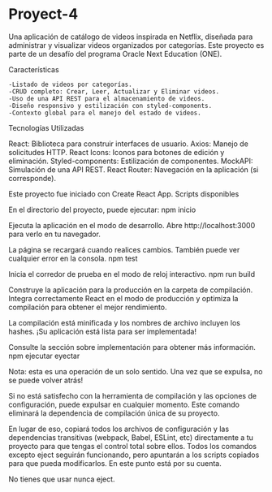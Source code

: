 # Proyect-4

Una aplicación de catálogo de videos inspirada en Netflix, diseñada para administrar y visualizar videos organizados por categorías. Este proyecto es parte de un desafío del programa Oracle Next Education (ONE).

Características

    -Listado de videos por categorías.
    -CRUD completo: Crear, Leer, Actualizar y Eliminar videos.
    -Uso de una API REST para el almacenamiento de videos.
    -Diseño responsivo y estilización con styled-components.
    -Contexto global para el manejo del estado de videos.

Tecnologías Utilizadas

   React: Biblioteca para construir interfaces de usuario.
    Axios: Manejo de solicitudes HTTP.
    React Icons: Iconos para botones de edición y eliminación.
    Styled-components: Estilización de componentes.
    MockAPI: Simulación de una API REST.
    React Router: Navegación en la aplicación (si corresponde).


Este proyecto fue iniciado con Create React App.
Scripts disponibles

En el directorio del proyecto, puede ejecutar:
npm inicio

Ejecuta la aplicación en el modo de desarrollo.
Abre http://localhost:3000 para verlo en tu navegador.

La página se recargará cuando realices cambios.
También puede ver cualquier error en la consola.
npm test

Inicia el corredor de prueba en el modo de reloj interactivo.
npm run build

Construye la aplicación para la producción en la carpeta de compilación.
Integra correctamente React en el modo de producción y optimiza la compilación para obtener el mejor rendimiento.

La compilación está minificada y los nombres de archivo incluyen los hashes.
 ¡Su aplicación está lista para ser implementada!

Consulte la sección sobre implementación para obtener más información.
npm ejecutar eyectar

Nota: esta es una operación de un solo sentido. Una vez que se expulsa, no se puede volver atrás!

Si no está satisfecho con la herramienta de compilación y las opciones de configuración, puede expulsar en cualquier momento. Este comando eliminará la dependencia de compilación única de su proyecto.

En lugar de eso, copiará todos los archivos de configuración y las dependencias transitivas (webpack, Babel, ESLint, etc) directamente a tu proyecto para que tengas el control total sobre ellos. Todos los comandos excepto eject seguirán funcionando, pero apuntarán a los scripts copiados para que pueda modificarlos. En este punto está por su cuenta.

No tienes que usar nunca eject.
